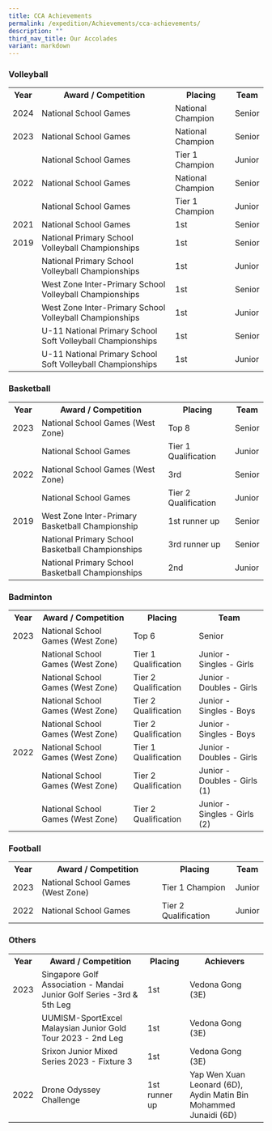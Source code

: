 ```yaml
---
title: CCA Achievements
permalink: /expedition/Achievements/cca-achievements/
description: ""
third_nav_title: Our Accolades
variant: markdown
---
```

### Volleyball

<table style="width:100%">
<tbody><tr>
    <th>Year</th>
    <th>Award / Competition</th>
    <th>Placing</th>
		 <th>Team</th>
</tr>
	<tr>
    <td>2024</td>
    <td>National School Games</td>
    <td>National Champion</td>
		<td>Senior</td>
</tr>
<tr>
    <td>2023</td>
    <td>National School Games</td>
    <td>National Champion</td>
		<td>Senior</td>
</tr>
<tr>
    <td></td>
    <td>National School Games</td>
    <td>Tier 1 Champion</td>
		<td>Junior</td>
</tr>
<tr>
    <td>2022</td>
    <td>National School Games</td>
    <td>National Champion</td>
		<td>Senior</td>
</tr>
<tr>
    <td></td>
    <td>National School Games</td>
    <td>Tier 1 Champion</td>
		<td>Junior</td>
</tr>
<tr>
    <td>2021</td>
    <td>National School Games</td>
    <td>1st</td>
		<td>Senior</td>
 </tr>
<tr>
    <td>2019</td>
    <td>National Primary School Volleyball Championships</td>
    <td>1st</td>
		<td>Senior</td>
</tr>
<tr>
    <td></td>
    <td>National Primary School Volleyball Championships</td>
    <td>1st</td>
		<td>Junior</td>
</tr>
<tr>
    <td></td>
    <td>West Zone Inter-Primary School Volleyball Championships</td>
    <td>1st</td>
		<td>Senior</td>
</tr>
<tr>
    <td></td>
    <td>West Zone Inter-Primary School Volleyball Championships</td>
    <td>1st</td>
		<td>Junior</td>
</tr>
<tr>
    <td></td>
    <td>U-11 National Primary School Soft Volleyball Championships</td>
    <td>1st</td>
		<td>Senior</td>
</tr>
<tr>
    <td></td>
    <td>U-11 National Primary School Soft Volleyball Championships</td>
    <td>1st</td>
		<td>Junior</td>
</tr>
</tbody></table>


### Basketball

<table style="width:100%">
<tbody><tr>
    <th>Year</th>
    <th>Award / Competition</th>
    <th>Placing</th>
		 <th>Team</th>
</tr>
<tr>
    <td>2023</td>
    <td>National School Games (West Zone)</td>
    <td>Top 8</td>
		<td>Senior</td>
</tr>
<tr>
    <td></td>
    <td>National School Games</td>
    <td>Tier 1 Qualification</td>
		<td>Junior</td>
</tr>
<tr>
    <td>2022</td>
    <td>National School Games (West Zone)</td>
    <td>3rd</td>
		<td>Senior</td>
</tr>
<tr>
    <td></td>
    <td>National School Games</td>
    <td>Tier 2 Qualification</td>
		<td>Junior</td>
</tr>
<tr>
	  <td>2019</td>
    <td>West Zone Inter-Primary Basketball Championship</td>
    <td>1st runner up</td>
		<td>Senior</td>
</tr>
<tr>
    <td></td>
    <td>National Primary School Basketball Championships</td>
    <td>3rd runner up</td>
		<td>Senior</td>
</tr>
<tr>
    <td></td>
    <td>National Primary School Basketball Championships</td>
    <td>2nd</td>
		<td>Junior</td>
</tr>
</tbody></table>

### Badminton

<table style="width:100%">
<tbody><tr>
    <th>Year</th>
    <th>Award / Competition</th>
    <th>Placing</th>
		 <th>Team</th>
</tr>
<tr>
    <td>2023</td>
    <td>National School Games (West Zone)</td>
    <td>Top 6</td>
		<td>Senior</td>
</tr>
<tr>
    <td></td>
    <td>National School Games (West Zone)</td>
    <td>Tier 1 Qualification</td>
		<td>Junior - Singles - Girls</td>
</tr>
<tr>
    <td></td>
    <td>National School Games (West Zone)</td>
    <td>Tier 2 Qualification</td>
		<td>Junior - Doubles - Girls</td>
</tr>
<tr>
    <td></td>
    <td>National School Games (West Zone)</td>
    <td>Tier 2 Qualification</td>
		<td>Junior - Singles -  Boys</td>
</tr>
<tr>
    <td></td>
    <td>National School Games (West Zone)</td>
    <td>Tier 2 Qualification</td>
		<td>Junior - Singles - Boys</td>
</tr>
<tr>
    <td>2022</td>
    <td>National School Games (West Zone)</td>
    <td>Tier 1 Qualification</td>
		<td>Junior - Doubles - Girls</td>
</tr>
<tr>
    <td></td>
    <td>National School Games (West Zone)</td>
    <td>Tier 2 Qualification</td>
		<td>Junior - Doubles - Girls (1)</td>
</tr>
<tr>
    <td></td>
    <td>National School Games (West Zone)</td>
    <td>Tier 2 Qualification</td>
		<td>Junior - Singles - Girls (2)</td>
</tr>
</tbody></table>

### Football

<table style="width:100%">
<tbody><tr>
    <th>Year</th>
    <th>Award / Competition</th>
    <th>Placing</th>
		 <th>Team</th>
</tr>
<tr>
    <td>2023</td>
    <td>National School Games (West Zone)</td>
    <td>Tier 1 Champion</td>
		<td>Junior</td>
</tr>
<tr>
    <td>2022</td>
    <td>National School Games</td>
    <td>Tier 2 Qualification</td>
		<td>Junior</td>
</tr>
</tbody></table>

### Others

<table style="width:100%">
<tbody><tr>
    <th>Year</th>
    <th>Award / Competition</th>
    <th>Placing</th>
		 <th>Achievers</th>
</tr>
	
<tr>
    <td>2023</td>
    <td>Singapore Golf Association - Mandai Junior Golf Series -3rd &amp; 5th Leg</td>
    <td>1st</td>
		<td>Vedona Gong (3E)</td>
</tr>
<tr>
    <td></td>
    <td>UUMISM-SportExcel Malaysian Junior Gold Tour 2023 - 2nd Leg</td>
    <td>1st</td>
		<td>Vedona Gong (3E)</td>
</tr>
<tr>
    <td></td>
    <td>Srixon Junior Mixed Series 2023 - Fixture 3</td>
    <td>1st</td>
		<td>Vedona Gong (3E)</td>
</tr>
<tr>
    <td>2022</td>
    <td>Drone Odyssey Challenge</td>
    <td>1st runner up</td>
		<td>Yap Wen Xuan Leonard (6D),<br> Aydin Matin Bin Mohammed Junaidi (6D)</td>
</tr>
</tbody></table>
